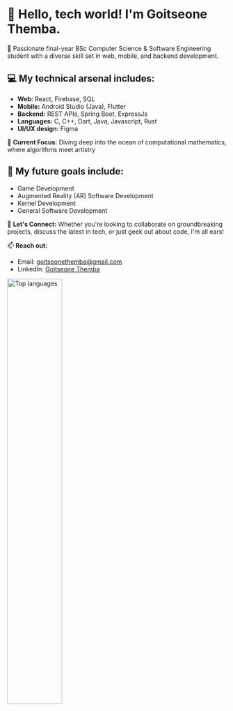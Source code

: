 <div width="45%">
  
# 👋 Hello, tech world! I'm Goitseone Themba.

🚀 Passionate final-year BSc Computer Science & Software Engineering student with a diverse skill set in web, mobile, and backend development.

## 💻 My technical arsenal includes:
- **Web:** React, Firebase, SQL
- **Mobile:** Android Studio (Java), Flutter
- **Backend:** REST APIs, Spring Boot, ExpressJs
- **Languages:** C, C++, Dart, Java, Javascript, Rust
- **UI/UX design:** Figma

🔬 **Current Focus:** Diving deep into the ocean of computational mathematics, where algorithms meet artistry

## 🚀 My future goals include:
- Game Development
- Augmented Reality (AR) Software Development
- Kernel Development
- General Software Development


🤝 **Let's Connect:** Whether you're looking to collaborate on groundbreaking projects, discuss the latest in tech, or just geek out about code, I'm all ears!

📫 **Reach out:** 
- Email: goitseonethemba@gmail.com 
- LinkedIn: [Goitseone Themba](https://www.linkedin.com/in/goitseone-themba-a58828291/)
</div>

<img alt="Top languages" src="https://github-readme-stats.vercel.app/api/top-langs/?username=anuraghazra&layout=compact" align="left" width="50%"/>

<!--
> 💡 "In the world of ones and zeros, I aim to be the variable that makes all the difference."
<div>
<p>👋 Hi there! I'm Goitseone Themba.</p>

🎓 I'm currently a final-year BSc Computer Science and Software Engineering student at Botswana International University of Science and Technology.

💻 I've dabbled in various areas of software development including:

- Web Development: React, Firebase, a bit of SQL.
- Mobile Development: Android Studio with Java, Flutter.
- Backend Development: REST APIs, Spring Boot.
- General Programming: C, C++.
  
🎨 I also have some experience in UI design using Figma.

🚀 My future goals include:

- Game Development
- Augmented Reality (AR) Software Development
- Kernel Development
- General Software Development
  
🔍 I'm constantly learning and improving, especially in computational math.

🌱 Currently, I'm working on refining my skills and taking on new projects to broaden my horizons.

📫 Feel free to reach out or collaborate on exciting projects!
</div>
-->

<!--
# Hi there👋

I'm a computer science and software engineering student
<img alt="Goitseone Themba's stats" src="https://github-readme-stats.vercel.app/api?username=Goitseone-Themba" align="left" width="45%"/>

**Goitseone-Themba/Goitseone-Themba** is a ✨ _special_ ✨ repository because its `README.md` (this file) appears on your GitHub profile.

Here are some ideas to get you started:

- 🔭 I’m currently working on ...
- 🌱 I’m currently learning ...
- 👯 I’m looking to collaborate on ...
- 🤔 I’m looking for help with ...
- 💬 Ask me about ...
- 📫 How to reach me: ...
- 😄 Pronouns: ...
- ⚡ Fun fact: ...
-->

